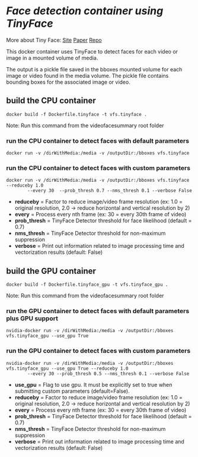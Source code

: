 # *Face detection container using TinyFace*
More about Tiny Face: [Site](https://www.cs.cmu.edu/~peiyunh/tiny/)
[Paper](https://arxiv.org/pdf/1612.04402.pdf)
[Repo](https://github.com/peiyunh/tiny)

This docker container uses TinyFace to detect faces for each video or image in a mounted volume of media.  

The output is a pickle file saved in the bboxes mounted volume for each image or video found in the media volume. The pickle file contains bounding boxes for the associated image or video.

## build the CPU container
```Shell
docker build -f Dockerfile.tinyface -t vfs.tinyface .
```

Note: Run this command from the videofacesummary root folder

### run the CPU container to detect faces with default parameters
```Shell
docker run -v /dirWithMedia:/media -v /outputDir:/bboxes vfs.tinyface
```

### run the CPU container to detect faces with custom parameters
```Shell
docker run -v /dirWithMedia:/media -v /outputDir:/bboxes vfs.tinyface --reduceby 1.0
        --every 30  --prob_thresh 0.7 --nms_thresh 0.1 --verbose False
```

  * **reduceby** = Factor to reduce image/video frame resolution (ex: 1.0 = original resolution, 2.0 -> reduce horizontal and vertical resolution by 2)  
  * **every** = Process every nth frame (ex: 30 = every 30th frame of video)
  * **prob_thresh** = TinyFace Detector threshold for face likelihood (default = 0.7)
  * **nms_thresh** = TinyFace Detector threshold for non-maximum suppression
  * **verbose** = Print out information related to image processing time and vectorization results (default: False)


## build the GPU container
```Shell
docker build -f Dockerfile.tinyface_gpu -t vfs.tinyface_gpu .
```

Note: Run this command from the videofacesummary root folder

### run the GPU container to detect faces with default parameters plus GPU support
```Shell
nvidia-docker run -v /dirWithMedia:/media -v /outputDir:/bboxes vfs.tinyface_gpu --use_gpu True
```

### run the GPU container to detect faces with custom parameters
```Shell
nvidia-docker run -v /dirWithMedia:/media -v /outputDir:/bboxes vfs.tinyface_gpu --use_gpu True --reduceby 1.0
        --every 30 --prob_thresh 0.5 --nms_thresh 0.1 --verbose False
```

  * **use_gpu** = Flag to use gpu. It must be explicitly set to true when submitting custom parameters (default=False). 
  * **reduceby** = Factor to reduce image/video frame resolution (ex: 1.0 = original resolution, 2.0 -> reduce horizontal and vertical resolution by 2)  
  * **every** = Process every nth frame (ex: 30 = every 30th frame of video)
  * **prob_thresh** = TinyFace Detector threshold for face likelihood (default = 0.7)
  * **nms_thresh** = TinyFace Detector threshold for non-maximum suppression
  * **verbose** = Print out information related to image processing time and vectorization results (default: False)
